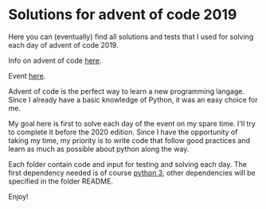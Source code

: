 # Solutions for advent of code 2019

Here you can (eventually) find all solutions and tests that I used for solving each day of advent of code 2019.

Info on advent of code [here](https://adventofcode.com/2019/about).

Event [here](https://adventofcode.com/2019).

Advent of code is the perfect way to learn a new programming langage. Since I already have a basic knowledge of Python, it was an easy choice for me. 

My goal here is first to solve each day of the event on my spare time. I'll try to complete it before the 2020 edition. Since I have the opportunity of taking my time, my priority is to write code that follow good practices and learn as much as possible about python along the way.

Each folder contain code and input for testing and solving each day. The first dependency needed is of course [python 3](https://www.python.org/downloads/), other dependencies will be specified in the folder README.

Enjoy!
